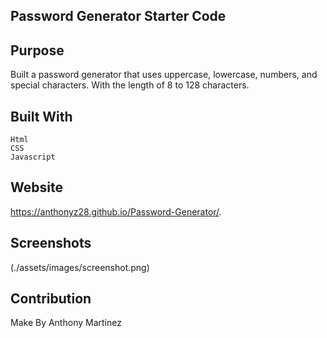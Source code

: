## Password Generator Starter Code

## Purpose
 Built a password generator that uses uppercase, lowercase, numbers, and special characters. With the length of 8 to 128 characters.
## Built With
    Html
    CSS
    Javascript
## Website
https://anthonyz28.github.io/Password-Generator/.
## Screenshots
 (./assets/images/screenshot.png)
 
## Contribution
Make By Anthony Martinez
